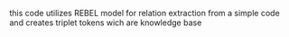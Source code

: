 this code utilizes REBEL model for relation extraction from a simple code and creates triplet tokens wich are knowledge base 

<!---
amirali0901660/amirali0901660 is a ✨ special ✨ repository because its `README.md` (this file) appears on your GitHub profile.
You can click the Preview link to take a look at your changes.
--->
